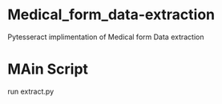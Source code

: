 # Medical_form_data-extraction
Pytesseract implimentation of Medical form Data extraction

# MAin Script
run extract.py
